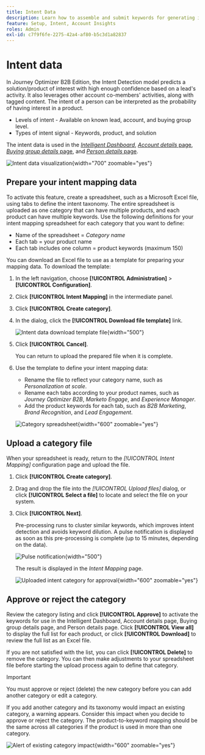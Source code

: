 ```yaml
---
title: Intent Data
description: Learn how to assemble and submit keywords for generating intent data for Journey Optimizer B2B Edition.
feature: Setup, Intent, Account Insights
roles: Admin
exl-id: c7f9f6fe-2275-42a4-af80-b5c3d1a82837
---
```

# Intent data

In Journey Optimizer B2B Edition, the Intent Detection model predicts a solution/product of interest with high enough confidence based on a lead's activity. It also leverages other account co-members' activities, along with tagged content. The intent of a person can be interpreted as the probability of having interest in a product. 

* Levels of intent - Available on known lead, account, and buying group level.
* Types of intent signal -  Keywords, product, and solution

The intent data is used in the [_Intelligent Dashboard_](../dashboards/intelligent-dashboard.md), [_Account details_ page](../accounts/account-details.md), [_Buying group details_ page](../buying-groups/buying-group-details.md), and [_Person details_ page](../accounts/person-details.md). 

![Intent data visualization](../data/assets/intent-data-visualization.png){width="700" zoomable="yes"}

## Prepare your intent mapping data

To activate this feature, create a spreadsheet, such as a Microsoft Excel file, using tabs to define the intent taxonomy. The entire spreadsheet is uploaded as one category that can have multiple products, and each product can have multiple keywords. Use the following definitions for your intent mapping spreadsheet for each category that you want to define:

* Name of the spreadsheet = _Category name_
* Each tab = your product name
* Each tab includes one column = product keywords (maximum 150)

You can download an Excel file to use as a template for preparing your mapping data. To download the template:

1. In the left navigation, choose **[!UICONTROL Administration]** > **[!UICONTROL Configuration]**.

1. Click **[!UICONTROL Intent Mapping]** in the intermediate panel.

1. Click **[!UICONTROL Create category]**.

1. In the dialog, click the **[!UICONTROL Download file template]** link.

   ![Intent data download template file](./assets/intent-data-upload-files.png){width="500"}   

1. Click **[!UICONTROL Cancel]**.

   You can return to upload the prepared file when it is complete.

1. Use the template to define your intent mapping data:

   * Rename the file to reflect your category name, such as _Personalization at scale_.
   * Rename each tabs according to your product names, such as _Journey Optimizer B2B_, _Marketo Engage_, and _Experience Manager_.
   * Add the product keywords for each tab, such as _B2B Marketing_, _Brand Recognition_, and _Lead Engagement_.

   ![Category spreadsheet](./assets/intent-category-spreadsheet.png){width="600" zoomable="yes"}

## Upload a category file

When your spreadsheet is ready, return to the _[!UICONTROL Intent Mapping]_ configuration page and upload the file.

1. Click **[!UICONTROL Create category]**.

1. Drag and drop the file into the _[!UICONTROL Upload files]_ dialog, or click **[!UICONTROL Select a file]** to locate and select the file on your system. 

1. Click **[!UICONTROL Next]**.

   Pre-processing runs to cluster similar keywords, which improves intent detection and avoids keyword dilution. A pulse notification is displayed as soon as this pre-processing is complete (up to 15 minutes, depending on the data).

   ![Pulse notification](./assets/intent-data-upload-files-pre-process.png){width="500"}
   
   The result is displayed in the _Intent Mapping_ page.

   ![Uploaded intent category for approval](./assets/intent-data-category-approve.png){width="600" zoomable="yes"}

## Approve or reject the category

Review the category listing and click **[!UICONTROL Approve]** to activate the keywords for use in the Intelligent Dashboard, Account details page, Buying group details page, and Person details page. Click **[!UICONTROL View all]** to display the full list for each product, or click **[!UICONTROL Download]** to review the full list as an Excel file.

If you are not satisfied with the list, you can click **[!UICONTROL Delete]** to remove the category. You can then make adjustments to your spreadsheet file before starting the upload process again to define that category.

>[!IMPORTANT]
>
>You must approve or reject (delete) the new category before you can add another category or edit a category. 

If you add another category and its taxonomy would impact an existing category, a warning appears. Consider this impact when you decide to approve or reject the category. The product-to-keyword mapping should be the same across all categories if the product is used in more than one category. 

![Alert of existing category impact](./assets/intent-data-category-overlap.png){width="600" zoomable="yes"}
